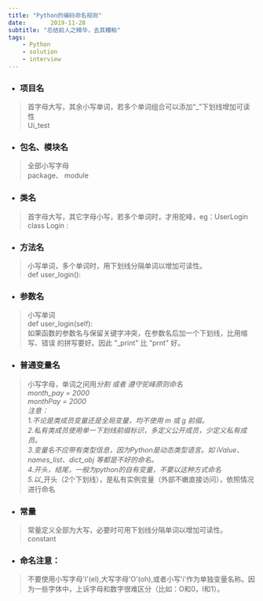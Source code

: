 ```yaml
---
title: "Python的编码命名规则"
date:       2019-11-28
subtitle: "总结前人之精华，去其糟粕"
tags:
	- Python
	- solution
	- interview
---
```




<article class="_2rhmJa">
    <ul>
        <li>
            <h3>项目名</h3>
        </li>
    </ul>
    <blockquote>
        <p>首字母大写，其余小写单词，若多个单词组合可以添加“_”下划线增加可读性<br>
            Ui_test</p>
    </blockquote>
    <ul>
        <li>
            <h3>包名、模块名</h3>
        </li>
    </ul>
    <blockquote>
        <p>全部小写字母<br>
            package、 module</p>
    </blockquote>
    <ul>
        <li>
            <h3>类名</h3>
        </li>
    </ul>
    <blockquote>
        <p>首字母大写，其它字母小写，若多个单词时，才用驼峰，eg：UserLogin<br>
            class Login :</p>
    </blockquote>
    <ul>
        <li>
            <h3>方法名</h3>
        </li>
    </ul>
    <blockquote>
        <p>小写单词，多个单词时，用下划线分隔单词以增加可读性。<br>
            def user_login():</p>
    </blockquote>
    <ul>
        <li>
            <h3>参数名</h3>
        </li>
    </ul>
    <blockquote>
        <p>小写单词<br>
            def user_login(self):<br>
            如果函数的参数名与保留关键字冲突，在参数名后加一个下划线，比用缩写、错误 的拼写要好。因此 "_print" 比 "prnt" 好。</p>
    </blockquote>
    <ul>
        <li>
            <h3>普通变量名</h3>
        </li>
    </ul>
    <blockquote>
        <p>小写字母，单词之间用<em>分割 或者 遵守驼峰原则命名<br>
            month_pay = 2000<br>
            monthPay = 2000<br>
            <em>注意</em>：<br>
            1.不论是类成员变量还是全局变量，均不使用 m 或 g 前缀。<br>
            2.私有类成员使用单一下划线前缀标识，多定义公开成员，少定义私有成员。<br>
            3.变量名不应带有类型信息，因为Python是动态类型语言。如 iValue、names_list、dict_obj 等都是不好的命名。<br>
            4.</em><em>开头，</em><em>结尾，一般为python的自有变量，不要以这种方式命名<br>
            5.以</em>_开头（2个下划线），是私有实例变量（外部不嫩直接访问），依照情况进行命名</p>
    </blockquote>
    <ul>
        <li>
            <h3>常量</h3>
        </li>
    </ul>
    <blockquote>
        <p>常量定义全部为大写，必要时可用下划线分隔单词以增加可读性。<br>
            constant</p>
    </blockquote>
    <ul>
        <li>
            <h3>命名注意：</h3>
        </li>
    </ul>
    <blockquote>
        <p>不要使用小写字母'l'(el),大写字母'O'(oh),或者小写'i'作为单独变量名称。因为一些字体中，上诉字母和数字很难区分（比如：O和0，l和1）。</p>
    </blockquote>
</article>